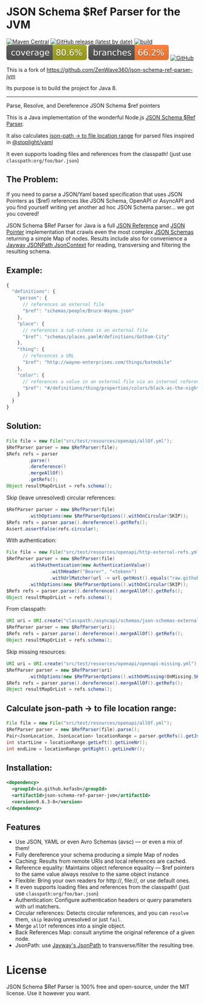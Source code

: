 JSON Schema $Ref Parser for the JVM
=====================================

[![Maven Central](https://img.shields.io/maven-central/v/io.github.kefasb/json-schema-ref-parser-jvm.svg?label=Maven%20Central&logo=apachemaven)](https://search.maven.org/artifact/io.github.kefasb/json-schema-ref-parser-jvm)
[![GitHub release (latest by date)](https://img.shields.io/github/v/release/kefasb/json-schema-ref-parser-jvm?logo=GitHub)](https://github.com/kefasb/json-schema-ref-parser-jvm/releases)
[![build](https://github.com/kefasb/json-schema-ref-parser-jvm/workflows/build/badge.svg)](https://github.com/kefasb/json-schema-ref-parser-jvm/actions/workflows/build.yml)
[![coverage](https://raw.githubusercontent.com/kefasb/json-schema-ref-parser-jvm/badges/jacoco.svg)](https://github.com/kefasb/json-schema-ref-parser-jvm/actions/workflows/build.yml)
[![branches coverage](https://raw.githubusercontent.com/kefasb/json-schema-ref-parser-jvm/badges/branches.svg)](https://github.com/kefasb/json-schema-ref-parser-jvm/actions/workflows/build.yml)
[![GitHub](https://img.shields.io/github/license/kefasb/json-schema-ref-parser-jvm)](https://github.com/kefasb/json-schema-ref-parser-jvm/blob/main/LICENSE)


This is a fork of https://github.com/ZenWave360/json-schema-ref-parser-jvm

Its purpose is to build the project for Java 8.

--------------------------

Parse, Resolve, and Dereference JSON Schema $ref pointers

This is a Java implementation of the wonderful Node.js [JSON Schema $Ref Parser](https://apitools.dev/json-schema-ref-parser/).

It also calculates [json-path -> to file location range](#calculate-json-path---to-file-location-range) for parsed files inspired in [@stoplight/yaml](https://github.com/stoplightio/yaml)

It even supports loading files and references from the classpath! (just use `classpath:org/foo/bar.json`)

The Problem:
--------------------------

If you need to parse a JSON/Yaml based specification that uses JSON Pointers as ($ref) references like JSON Schema, OpenAPI or AsyncAPI and you find yourself writing yet another ad hoc JSON Schema parser... we got you covered!

JSON Schema $Ref Parser for Java is a full [JSON Reference](https://tools.ietf.org/html/draft-pbryan-zyp-json-ref-03) and [JSON Pointer](https://tools.ietf.org/html/rfc6901) implementation that crawls even the most complex [JSON Schemas](http://json-schema.org/latest/json-schema-core.html) returning a simple Map of nodes. Results include also for convenience a [Jayway JSONPath JsonContext](https://github.com/json-path/JsonPath/blob/master/json-path/src/main/java/com/jayway/jsonpath/internal/JsonContext.java) for reading, transversing and filtering the resulting schema.

Example:
--------------------------

```javascript
{
  "definitions": {
    "person": {
      // references an external file
      "$ref": "schemas/people/Bruce-Wayne.json"
    },
    "place": {
      // references a sub-schema in an external file
      "$ref": "schemas/places.yaml#/definitions/Gotham-City"
    },
    "thing": {
      // references a URL
      "$ref": "http://wayne-enterprises.com/things/batmobile"
    },
    "color": {
      // references a value in an external file via an internal reference
      "$ref": "#/definitions/thing/properties/colors/black-as-the-night"
    }
  }
}
```

Solution:
--------------------------

```java
File file = new File("src/test/resources/openapi/allOf.yml");
$RefParser parser = new $RefParser(file);
$Refs refs = parser
        .parse()
        .dereference()
        .mergeAllOf()
        .getRefs();
Object resultMapOrList = refs.schema();
```

Skip (leave unresolved) circular references:

```java
$RefParser parser = new $RefParser(file)
        .withOptions(new $RefParserOptions().withOnCircular(SKIP));
$Refs refs = parser.parse().dereference().getRefs();
Assert.assertFalse(refs.circular);

```

With authentication:

```java
File file = new File("src/test/resources/openapi/http-external-refs.yml");
$RefParser parser = new $RefParser(file)
        .withAuthentication(new AuthenticationValue()
                .withHeader("Bearer", "<token>")
                .withUrlMatcher(url -> url.getHost().equals("raw.githubusercontent.com")))
        .withOptions(new $RefParserOptions().withOnCircular(SKIP));
$Refs refs = parser.parse().dereference().mergeAllOf().getRefs();
Object resultMapOrList = refs.schema();
```

From classpath:

```java
URI uri = URI.create("classpath:/asyncapi/schemas/json-schemas-external-ref.yml");
$RefParser parser = new $RefParser(uri);
$Refs refs = parser.parse().dereference().mergeAllOf().getRefs();
Object resultMapOrList = refs.schema();
```

Skip missing resources:

```java
URI uri = URI.create("src/test/resources/openapi/openapi-missing.yml");
$RefParser parser = new $RefParser(uri)
        .withOptions(new $RefParserOptions().withOnMissing(OnMissing.SKIP));
$Refs refs = parser.parse().dereference().mergeAllOf().getRefs();
Object resultMapOrList = refs.schema();
```

Calculate json-path -> to file location range:
--------------------------

```java
File file = new File("src/test/resources/openapi/allOf.yml");
$RefParser parser = new $RefParser(file).parse();
Pair<JsonLocation, JsonLocation> locationRange = parser.getRefs().getJsonLocationRange("$.info");
int startLine = locationRange.getLeft().getLineNr();
int endLine = locationRange.getRight().getLineNr();
```

Installation:
--------------------------
```xml
<dependency>
  <groupId>io.github.kefasb</groupId>
  <artifactId>json-schema-ref-parser-jvm</artifactId>
  <version>0.6.3-8</version>
</dependency>
```

Features
--------------------------
- Use JSON, YAML or even Avro Schemas (avsc) — or even a mix of them!
- Fully dereference your schema producing a simple Map of nodes
- Caching: Results from remote URIs and local references are cached.
- Reference equality: Maintains object reference equality — $ref pointers to the same value always resolve to the same object instance
- Flexible: Bring your own readers for http://, file://, or use default ones.
- It even supports loading files and references from the classpath! (just use `classpath:org/foo/bar.json`)
- Authentication: Configure authentication headers or query parameters with url matchers.
- Circular references: Detects circular references, and you can `resolve` them, `skip` leaving unresolved or just `fail`.
- Merge `allOf` references into a single object.
- Back References Map: consult anytime the original reference of a given node.
- JsonPath: use [Jayway's JsonPath](https://github.com/json-path/JsonPath) to transverse/filter the resulting tree.


# License
JSON Schema $Ref Parser is 100% free and open-source, under the MIT license. Use it however you want.
